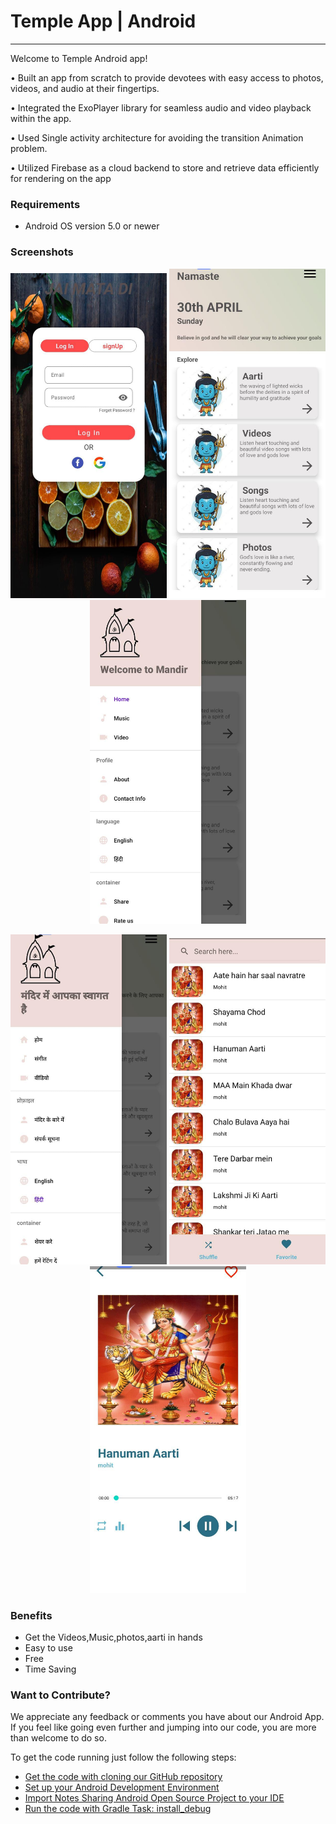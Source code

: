 # **Temple App | Android**
---

Welcome to Temple Android app!

• Built an app from scratch to provide devotees with easy access to photos, videos, and audio at their fingertips.

• Integrated the ExoPlayer library for seamless audio and video playback within the app.

• Used Single activity architecture for avoiding the transition Animation problem.

• Utilized Firebase as a cloud backend to store and retrieve data efficiently for rendering on the app

### Requirements

- Android OS version 5.0 or newer

### Screenshots

<p align="center">
  <img src="Imagess/login.jpeg" width="250" />
  <img src="Imagess/home.jpeg" width="250" />
  <img src="Imagess/menu_en.jpeg" width="250" />
</p>

<p align="center">
  <img src="Imagess/menu_in.jpeg" width="250" />
  <img src="Imagess/music.jpeg" width="250" /> 
  <img src="Imagess/Player.jpeg" width="250" />
</p>

### Benefits
- Get the Videos,Music,photos,aarti in hands
- Easy to use
- Free
- Time Saving

### Want to Contribute?

We appreciate any feedback or comments you have about our Android App. If you feel like going even further and jumping into our code, you are more than welcome to do so.

To get the code running just follow the following steps:

- [Get the code with cloning our GitHub repository](https://help.github.com/articles/cloning-a-repository)
- [Set up your Android Development Environment](https://developer.android.com/topic/instant-apps/getting-started/setup.html)
- [Import Notes Sharing Android Open Source Project to your IDE](https://developer.android.com/studio/projects/create-project.html#ImportAProject)
- [Run the code with Gradle Task: install_debug](https://developer.android.com/studio/run/index.html#gradle-console)
